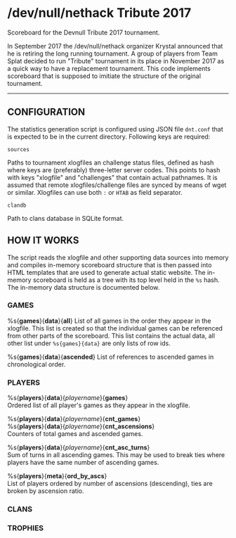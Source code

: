 # /dev/null/nethack Tribute 2017

Scoreboard for the Devnull Tribute 2017 tournament.

In September 2017 the /dev/null/nethack organizer Krystal
announced that he is retiring the long running tournament.  A group of
players from Team Splat decided to run "Tribute" tournament in its place
in November 2017 as a quick way to have a replacement tournament.  This
code implements scoreboard that is supposed to imitiate the structure of
the original tournament.

---

## CONFIGURATION

The statistics generation script is configured using JSON file `dnt.conf`
that is expected to be in the current directory.  Following keys are
required:

`sources`

Paths to tournament xlogfiles an challenge status files, defined as hash
where keys are (preferably) three-letter server codes. This points to hash
with keys "xlogfile" and "challenges" that contain actual pathnames.
It is assumed that remote xlogfiles/challenge files are synced by means of
wget or similar.  Xlogfiles can use both `:` or `HTAB` as field separator.

`clandb`

Path to clans database in SQLite format.


## HOW IT WORKS

The script reads the xlogfile and other supporting data sources into memory
and compiles in-memory scoreboard structure that is then passed into HTML
templates that are used to generate actual static website. The in-memory
scoreboard is held as a tree with its top level held in the `%s` hash. The
in-memory data structure is documented below.

### GAMES

%s{**games**}{**data**}{**all**}
List of all games in the order they appear in the xlogfile. This list
is created so that the individual games can be referenced from other
parts of the scoreboard. This list contains the actual data, all other list
under `%s{games}{data}` are only lists of row ids.

%s{**games**}{**data**}{**ascended**}
List of references to ascended games in chronological order.

### PLAYERS

%s{**players**}{**data**}{*playername*}{**games**}  
Ordered list of all player's games as they appear in the xlogfile.

%s{**players**}{**data**}{*playername*}{**cnt_games**}  
%s{**players**}{**data**}{*playername*}{**cnt_ascensions**}  
Counters of total games and ascended games.

%s{**players**}{**data**}{*playername*}{**cnt_asc_turns**}  
Sum of turns in all ascending games. This may be used to break ties where
players have the same number of ascending games.

%s{**players**}{**meta**}{**ord_by_ascs**}  
List of players ordered by number of ascensions (descending), ties are
broken by ascension ratio.

### CLANS

### TROPHIES


